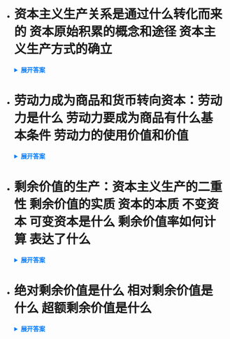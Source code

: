 - # 资本主义生产关系是通过什么转化而来的 资本原始积累的概念和途径 资本主义生产方式的确立

  <details>
    <summary style="font-weight: bold; color: #007bff;">展开答案</summary>
    <ul>    <li style="color: blue;">资本主义是从 1、小商品经济转变而来 2、商人和高利贷者转化而来</li>
    <li style="color: blue;">资本主义 需要钱才可以 1、使用暴力手段 让生产者和生产资料（土地、工具）分化 ，资本迅速集中在个人手中  </li>
    <li style="color: blue;">资本主义 通过 暴力夺取农民土地 暴力掠夺货币财富 快速进行资本积累  </li>
    <li style="color: blue;">资本主义通过 资产阶级革命和产业革命 从封建社会转向 资本主义社会</li>
    </ul>
  </details>

- # 劳动力成为商品和货币转向资本：劳动力是什么 劳动力要成为商品有什么基本条件 劳动力的使用价值和价值

  <details>
    <summary style="font-weight: bold; color: #007bff;">展开答案</summary>
    <ul>    <li style="color: blue;">劳动力是 劳动者 通过消耗体力和脑力的劳动能力 也就是劳动者 使用劳动力进行劳动</li>
    <li style="color: blue;">1、劳动者在 法律上是 自由人 能把自己的体力 作为商品 2、劳动者没有任何生产资料 自由的一无所有 只能通过售卖劳动力 </li>
    <li style="color: blue;">任何商品都是价值和使用价值的统一 劳动力也不例外 劳动力的价值需要包含 ： 1、本人维持生活所需的生活资料的价值 2、维持劳动家属生存所必须的生活资料的价值 3、劳动者接受教育和培训的费用 这些会随着地区 环境 国家不同而改变</li>
    <li style="color: blue;">劳动里的使用价值：他在消费的过程中可以产生新的价值 这个价值可能比劳动力的价值 更加值钱 也就是说 劳动者 产生自己生活资料所需要的价值后 还可以为资本家产生更多被资本家无偿占有的价值 我们叫做剩余价值</li>
    </ul>
  </details>

  

- # 剩余价值的生产：资本主义生产的二重性 剩余价值的实质 资本的本质 不变资本 可变资本是什么 剩余价值率如何计算 表达了什么

  <details>
    <summary style="font-weight: bold; color: #007bff;">展开答案</summary>
    <ul>    <li style="color: blue;">资本主义生产过程有 生产物资资料的过程 和 生产剩余价值的过程 也就是价值增值的过程 所以资本主义是 劳动过程和价值增值的过程的统一</li>
    <li style="color: blue;">在价值增值过程中 劳动者 工作 有 必要劳动（用于生产满足自己工资的劳动） 和剩余劳动（被资本家无偿占有的劳动） 这就体现了资本家剥削过程</li>
    <li style="color: blue;">资本本质下是人与人的关系   </li>
    <li style="color: blue;">不变资本是 生产形态存在的资本（成本） 随着生产 融入到新产品中 转移的价值不会大于自己原本的价值</li>
    <li style="color: blue;">可变资本是 购买劳动力的资本 在生产过程中不是转移到产品中 而是被劳动者再生产出来</li>
    <li style="color: blue;">剩余价值率表达了  资本剥削长度 资本价值率 = m（剩余价值）/v(可变资本也就是工人的工资） = 剩余劳动/必要劳动 = 剩余劳动时间 / 必要劳动时间</li>
    </ul>
  </details>

- # 绝对剩余价值是什么 相对剩余价值是什么 超额剩余价值是什么

  <details>
    <summary style="font-weight: bold; color: #007bff;">展开答案</summary>
    <ul>    <li style="color: blue;">绝对剩余价值是 必要劳动时间不变下 延迟下班 从而提高 剩余价值的产生</li>
    <li style="color: blue;">相对剩余价值是 随着科技进步 必要劳动时间降低 总体时间不变  </li>
    <li style="color: blue;">超额剩余价值是 个别企业随着技术进步或者其他方法 提高生产率 从而使个别商品价格低于市场价格 产生的 这个剩余价值不会长期存在 </li>
    </ul>
  </details>